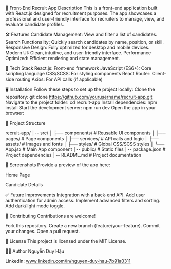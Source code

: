 🚀 Front-End Recruit App
Description
This is a front-end application built with React.js designed for recruitment purposes. The app showcases a professional and user-friendly interface for recruiters to manage, view, and evaluate candidate profiles.

🛠️ Features
Candidate Management: View and filter a list of candidates.
Search Functionality: Quickly search candidates by name, position, or skill.
Responsive Design: Fully optimized for desktop and mobile devices.
Modern UI: Clean, intuitive, and user-friendly interface.
Performance Optimized: Efficient rendering and state management.

🚀 Tech Stack
React.js: Front-end framework
JavaScript (ES6+): Core scripting language
CSS/SCSS: For styling components
React Router: Client-side routing
Axios: For API calls (if applicable)

🖥️ Installation
Follow these steps to set up the project locally:
Clone the repository:
git clone https://github.com/yourusername/recruit-app.git
Navigate to the project folder:
cd recruit-app
Install dependencies:
npm install
Start the development server:
npm run dev
Open the app in your browser:

📂 Project Structure

recruit-app/
│-- src/
│   ├── components/       # Reusable UI components
│   ├── pages/            # Page components
│   ├── services/         # API calls and logic
│   ├── assets/           # Images and fonts
│   ├── styles/           # Global CSS/SCSS styles
│   └── App.jsx           # Main App component
│-- public/               # Static files
│-- package.json          # Project dependencies
│-- README.md             # Project documentation

🌟 Screenshots
Provide a preview of the app here:

Home Page

Candidate Details

✅ Future Improvements
Integration with a back-end API.
Add user authentication for admin access.
Implement advanced filters and sorting.
Add dark/light mode toggle.

🤝 Contributing
Contributions are welcome!

Fork this repository.
Create a new branch (feature/your-feature).
Commit your changes.
Open a pull request.

📄 License
This project is licensed under the MIT License.

👨‍💻 Author
Nguyễn Duy Hậu

LinkedIn: www.linkedin.com/in/nguyen-duy-hau-7b91a0311

